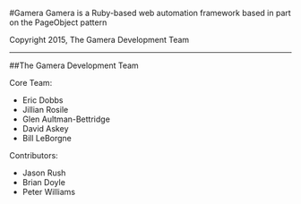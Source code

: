 #Gamera
Gamera is a Ruby-based web automation framework based in part on the PageObject
pattern

Copyright 2015, The Gamera Development Team

---

##The Gamera Development Team

Core Team:
  - Eric Dobbs
  - Jillian Rosile
  - Glen Aultman-Bettridge
  - David Askey
  - Bill LeBorgne

Contributors:
  - Jason Rush
  - Brian Doyle
  - Peter Williams
